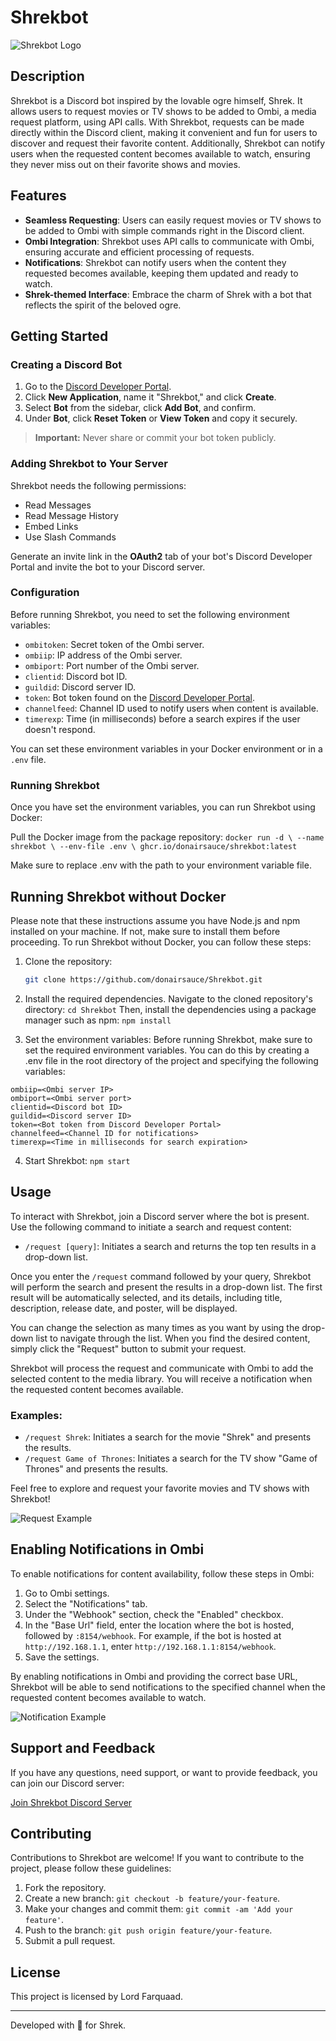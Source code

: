 # Shrekbot

![Shrekbot Logo](https://upload.wikimedia.org/wikipedia/en/4/4d/Shrek_%28character%29.png)

## Description

Shrekbot is a Discord bot inspired by the lovable ogre himself, Shrek. It allows users to request movies or TV shows to be added to Ombi, a media request platform, using API calls. With Shrekbot, requests can be made directly within the Discord client, making it convenient and fun for users to discover and request their favorite content. Additionally, Shrekbot can notify users when the requested content becomes available to watch, ensuring they never miss out on their favorite shows and movies.

## Features

- **Seamless Requesting**: Users can easily request movies or TV shows to be added to Ombi with simple commands right in the Discord client.
- **Ombi Integration**: Shrekbot uses API calls to communicate with Ombi, ensuring accurate and efficient processing of requests.
- **Notifications**: Shrekbot can notify users when the content they requested becomes available, keeping them updated and ready to watch.
- **Shrek-themed Interface**: Embrace the charm of Shrek with a bot that reflects the spirit of the beloved ogre.

## Getting Started

### Creating a Discord Bot

1. Go to the [Discord Developer Portal](https://discord.com/developers/applications).
2. Click **New Application**, name it "Shrekbot," and click **Create**.
3. Select **Bot** from the sidebar, click **Add Bot**, and confirm.
4. Under **Bot**, click **Reset Token** or **View Token** and copy it securely.

> **Important:** Never share or commit your bot token publicly.

### Adding Shrekbot to Your Server

Shrekbot needs the following permissions:

- Read Messages
- Read Message History
- Embed Links
- Use Slash Commands

Generate an invite link in the **OAuth2** tab of your bot's Discord Developer Portal and invite the bot to your Discord server.

### Configuration

Before running Shrekbot, you need to set the following environment variables:

- `ombitoken`: Secret token of the Ombi server.
- `ombiip`: IP address of the Ombi server.
- `ombiport`: Port number of the Ombi server.
- `clientid`: Discord bot ID.
- `guildid`: Discord server ID.
- `token`: Bot token found on the [Discord Developer Portal](https://discord.com/developers/).
- `channelfeed`: Channel ID used to notify users when content is available.
- `timerexp`: Time (in milliseconds) before a search expires if the user doesn't respond.

You can set these environment variables in your Docker environment or in a `.env` file.


### Running Shrekbot

Once you have set the environment variables, you can run Shrekbot using Docker:

Pull the Docker image from the package repository:
`docker run -d \
  --name shrekbot \
  --env-file .env \
  ghcr.io/donairsauce/shrekbot:latest`

Make sure to replace .env with the path to your environment variable file.

## Running Shrekbot without Docker

Please note that these instructions assume you have Node.js and npm installed on your machine. If not, make sure to install them before proceeding.
To run Shrekbot without Docker, you can follow these steps:

1. Clone the repository: 
   ```bash
   git clone https://github.com/donairsauce/Shrekbot.git
   
2. Install the required dependencies. Navigate to the cloned repository's directory:
`cd Shrekbot`
Then, install the dependencies using a package manager such as npm:
`npm install`

3. Set the environment variables: Before running Shrekbot, make sure to set the required environment variables. You can do this by creating a .env file in the root directory of the project and specifying the following variables:

```ombitoken=<Ombi server token>
ombiip=<Ombi server IP>
ombiport=<Ombi server port>
clientid=<Discord bot ID>
guildid=<Discord server ID>
token=<Bot token from Discord Developer Portal>
channelfeed=<Channel ID for notifications>
timerexp=<Time in milliseconds for search expiration>
```
4. Start Shrekbot:
`npm start`

## Usage

To interact with Shrekbot, join a Discord server where the bot is present. Use the following command to initiate a search and request content:

- `/request [query]`: Initiates a search and returns the top ten results in a drop-down list.

Once you enter the `/request` command followed by your query, Shrekbot will perform the search and present the results in a drop-down list. The first result will be automatically selected, and its details, including title, description, release date, and poster, will be displayed.

You can change the selection as many times as you want by using the drop-down list to navigate through the list. When you find the desired content, simply click the "Request" button to submit your request.

Shrekbot will process the request and communicate with Ombi to add the selected content to the media library. You will receive a notification when the requested content becomes available.

### Examples:

- `/request Shrek`: Initiates a search for the movie "Shrek" and presents the results.
- `/request Game of Thrones`: Initiates a search for the TV show "Game of Thrones" and presents the results.

Feel free to explore and request your favorite movies and TV shows with Shrekbot!

![Request Example](https://i.imgur.com/mfHzkCh.png)

## Enabling Notifications in Ombi

To enable notifications for content availability, follow these steps in Ombi:

1. Go to Ombi settings.
2. Select the "Notifications" tab.
3. Under the "Webhook" section, check the "Enabled" checkbox.
4. In the "Base Url" field, enter the location where the bot is hosted, followed by `:8154/webhook`. For example, if the bot is hosted at `http://192.168.1.1`, enter `http://192.168.1.1:8154/webhook`.
5. Save the settings.

By enabling notifications in Ombi and providing the correct base URL, Shrekbot will be able to send notifications to the specified channel when the requested content becomes available to watch.

![Notification Example](https://i.imgur.com/BtTm5Ze.png)

## Support and Feedback

If you have any questions, need support, or want to provide feedback, you can join our Discord server:

[Join Shrekbot Discord Server](https://discord.gg/Jhr9e9RHwE)

## Contributing

Contributions to Shrekbot are welcome! If you want to contribute to the project, please follow these guidelines:

1. Fork the repository.
2. Create a new branch: `git checkout -b feature/your-feature`.
3. Make your changes and commit them: `git commit -am 'Add your feature'`.
4. Push to the branch: `git push origin feature/your-feature`.
5. Submit a pull request.

## License

This project is licensed by Lord Farquaad.

---

Developed with 💚 for Shrek.
